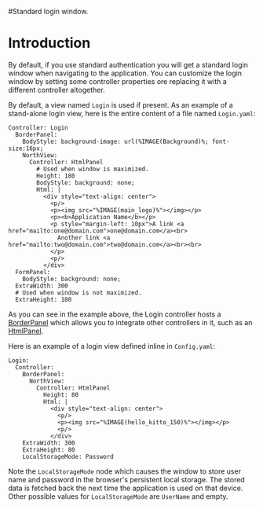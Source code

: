 #Standard login window.

# Introduction #

By default, if you use standard authentication you will get a standard login window when navigating to the application. You can customize the login window by setting some controller properties ore replacing it with a different controller altogether.

By default, a view named `Login` is used if present. As an example of a stand-alone login view, here is the entire content of a file named `Login.yaml`:

```
Controller: Login
  BorderPanel:
    BodyStyle: background-image: url(%IMAGE(Background)%; font-size:16px;
    NorthView:
      Controller: HtmlPanel
        # Used when window is maximized.
        Height: 180
        BodyStyle: background: none;
        Html: |
          <div style="text-align: center">
            <p/>
            <p><img src="%IMAGE(main_logo)%"></img></p>
            <p><b>Application Name</b></p>
            <p style="margin-left: 10px">A link <a href="mailto:one@domain.com">one@domain.com</a><br>
              Another link <a href="mailto:two@domain.com">two@domain.com</a><br><br>
            </p>
            <p/>
          </div>
  FormPanel:
    BodyStyle: background: none;
  ExtraWidth: 300
  # Used when window is not maximized.
  ExtraHeight: 180
```

As you can see in the example above, the Login controller hosts a [BorderPanel](BorderPanel.md) which allows you to integrate other controllers in it, such as an [HtmlPanel](HtmlPanel.md).

Here is an example of a login view defined inline in `Config.yaml`:

```
Login:
  Controller:
    BorderPanel:
      NorthView:
        Controller: HtmlPanel
          Height: 80
          Html: |
            <div style="text-align: center">
              <p/>
              <p><img src="%IMAGE(hello_kitto_150)%"></img></p>
              <p/>
            </div>
    ExtraWidth: 300
    ExtraHeight: 80
    LocalStorageMode: Password
```

Note the `LocalStorageMode` node which causes the window to store user name and password in the browser's persistent local storage. The stored data is fetched back the next time the application is used on that device. Other possible values for `LocalStorageMode` are `UserName` and empty.